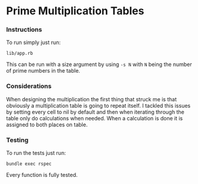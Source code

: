# Prime Multiplication Tables
### Instructions
To run simply just run:
```
lib/app.rb
```
This can be run with a size argument by using `-s N` with `N` being the number of prime numbers in the table.

### Considerations
When designing the multiplication the first thing that struck me is that obviously a multiplication table is going to repeat itself. I tackled this issues by setting every cell to nil by default and then when iterating through the table only do calculations when needed. When a calculation is done it is assigned to both places on table.

### Testing
To run the tests just run:
```
bundle exec rspec
```
Every function is fully tested.
